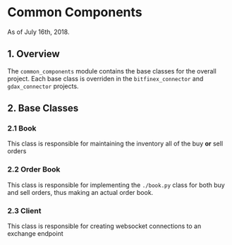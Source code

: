 # Common Components
As of July 16th, 2018.

## 1. Overview
The `common_components` module contains the base classes for the overall project. 
Each base class is overriden in the `bitfinex_connector` and `gdax_connector` projects. 

## 2. Base Classes

### 2.1 Book
This class is responsible for maintaining the inventory all of the buy **or** sell orders

### 2.2 Order Book
This class is responsible for implementing the `./book.py` class for both buy and sell orders, 
thus making an actual order book.

### 2.3 Client
This class is responsible for creating websocket connections to an exchange endpoint